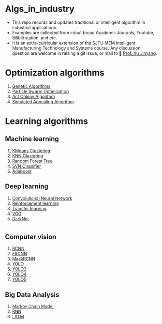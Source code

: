 <!--
 * @Date: 2021-10-19 23:00:43
 * @LastEditors: Xuyue Yin
 * @LastEditTime: 2021-10-19 23:06:58
 * @FilePath: \Algs_in_industry\README.md
-->
# Algs_in_industry
- This repo records and updates traditional or intelligent algorithm in industrial applications. 
- Examples are collected from in/out broad Academic Jouranls, Youtube, Bilibili station, and etc. 
- It is an extra-curricular extension of the SJTU MEM Intelligent Manufacturing Technology and Systems course. Any discussion, question are welcome in raising a git issue, or mail to :email: [Prof. Xu Jinyang](xujinyang@sjtu.edu.cn).

# Optimization algorithms
1. [Genetic Algorithms]()
2. [Particle Swarm Optimization]()
3. [Ant Colony Algorithm]()
4. [Simulated Annealing Algorithm]()
   
# Learning algorithms
## Machine learning
1. [KMeans Clustering]()
2. [KNN Clustering]()
3. [Random Forest Tree]()
4. [SVN Classifier]()
5. [Adaboost]()
   
## Deep learning
1. [Convolutional Neural Network]()
2. [Reinforcement learning]()
3. [Transfer learning]()
4. [VGG]()
5. [DarkNet]()

# 
## Computer vision
1. [RCNN]()
2. [FRCNN]()
3. [MaskRCNN]()
4. [YOLO]()
5. [YOLO3]()
6. [YOLO4]()
7. [YOLO5]()

## Big Data Analysis
1. [Markov Chain Model]()
2. [RNN]()
3. [LSTM]()